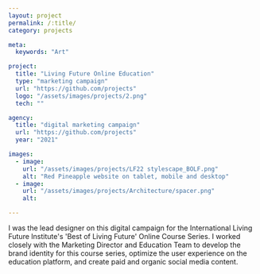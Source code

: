 ```yaml
---
layout: project
permalink: /:title/
category: projects

meta:
  keywords: "Art"

project:
  title: "Living Future Online Education"
  type: "marketing campaign"
  url: "https://github.com/projects"
  logo: "/assets/images/projects/2.png"
  tech: ""

agency:
  title: "digital marketing campaign"
  url: "https://github.com/projects"
  year: "2021"

images:
  - image:
    url: "/assets/images/projects/LF22 stylescape_BOLF.png"
    alt: "Red Pineapple website on tablet, mobile and desktop"  
  - image:
    url: "/assets/images/projects/Architecture/spacer.png"
    alt: 

---
```

<p>I was the lead designer on this digital campaign for the International Living Future Institute's 'Best of Living Future' Online Course Series. I worked closely with the Marketing Director and Education Team to develop the brand identity for this course series, optimize the user experience on the education platform, and create paid and organic social media content. </p>